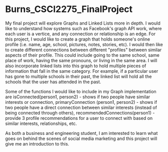 # Burns_CSCI2275_FinalProject

My final project will explore Graphs and Linked Lists more in depth. I would like to understand how systems such as Facebook's graph API work, where each user is a vertice, and any connection or relationship is an edge. For this project, I would like to create a graph that holds someone's online profile (i.e. name, age, school, pictures, notes, stories, etc). I would then like to create different connections between different "profiles" between similar aspects of their profile. This could include going to the same school, same place of work, having the same pronouns, or living in the same area. I will also incorporate linked lists into this graph to hold multiple pieces of information that fall in the same category. For example, if a particular user has gone to multiple schools in their past, the linked list will hold all the schools that the user has attended in the past. 

Some of the functions I would like to include in my Graph implementation are isConnected(person1, person2) - shows if two people have similar interests or connection, primaryConnection (person1, person2) - shows if two people have a direct connection between similar interests (instead of being connected through others), recommendedConnections(person1) - provide 3 profile recommendations for a user to connect with based on similar interests, relationships, etc. 

As both a business and engineering student, I am interested to learn what goes on behind the scenes of social media marketing and this project will give me an introduction to this.
